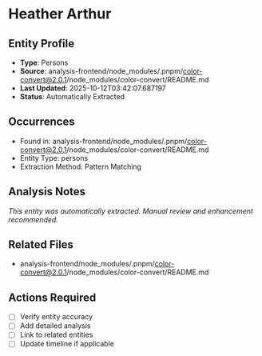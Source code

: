 # Heather Arthur

## Entity Profile
- **Type**: Persons
- **Source**: analysis-frontend/node_modules/.pnpm/color-convert@2.0.1/node_modules/color-convert/README.md
- **Last Updated**: 2025-10-12T03:42:07.687197
- **Status**: Automatically Extracted

## Occurrences
- Found in: analysis-frontend/node_modules/.pnpm/color-convert@2.0.1/node_modules/color-convert/README.md
- Entity Type: persons
- Extraction Method: Pattern Matching

## Analysis Notes
*This entity was automatically extracted. Manual review and enhancement recommended.*

## Related Files
- analysis-frontend/node_modules/.pnpm/color-convert@2.0.1/node_modules/color-convert/README.md

## Actions Required
- [ ] Verify entity accuracy
- [ ] Add detailed analysis
- [ ] Link to related entities
- [ ] Update timeline if applicable
